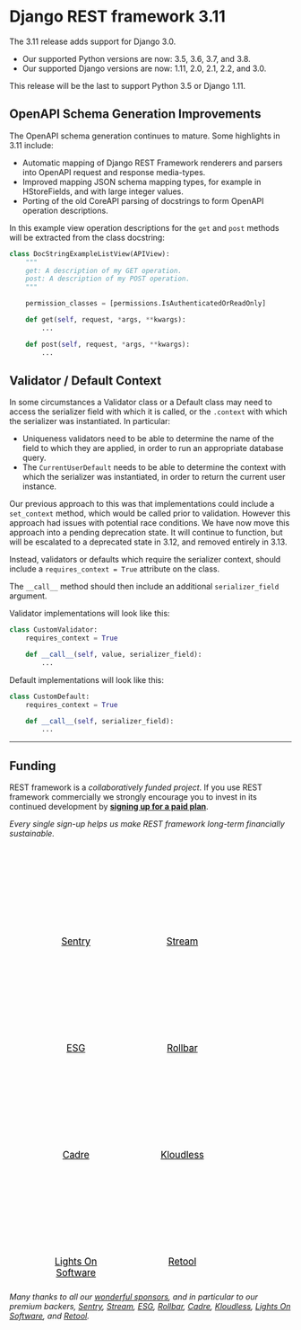 <style>
.promo li a {
    float: left;
    width: 130px;
    height: 20px;
    text-align: center;
    margin: 10px 30px;
    padding: 150px 0 0 0;
    background-position: 0 50%;
    background-size: 130px auto;
    background-repeat: no-repeat;
    font-size: 120%;
    color: black;
}
.promo li {
    list-style: none;
}
</style>

# Django REST framework 3.11

The 3.11 release adds support for Django 3.0.

* Our supported Python versions are now: 3.5, 3.6, 3.7, and 3.8.
* Our supported Django versions are now: 1.11, 2.0, 2.1, 2.2, and 3.0.

This release will be the last to support Python 3.5 or Django 1.11.

## OpenAPI Schema Generation Improvements

The OpenAPI schema generation continues to mature. Some highlights in 3.11
include:

* Automatic mapping of Django REST Framework renderers and parsers into OpenAPI
  request and response media-types.
* Improved mapping JSON schema mapping types, for example in HStoreFields, and
  with large integer values.
* Porting of the old CoreAPI parsing of docstrings to form OpenAPI operation
  descriptions.

In this example view operation descriptions for the `get` and `post` methods will
be extracted from the class docstring:

```python
class DocStringExampleListView(APIView):
    """
    get: A description of my GET operation.
    post: A description of my POST operation.
    """

    permission_classes = [permissions.IsAuthenticatedOrReadOnly]

    def get(self, request, *args, **kwargs):
        ...

    def post(self, request, *args, **kwargs):
        ...
```

## Validator / Default Context

In some circumstances a Validator class or a Default class may need to access the serializer field with which it is called, or the `.context` with which the serializer was instantiated. In particular:

* Uniqueness validators need to be able to determine the name of the field to which they are applied, in order to run an appropriate database query.
* The `CurrentUserDefault` needs to be able to determine the context with which the serializer was instantiated, in order to return the current user instance.

Our previous approach to this was that implementations could include a `set_context` method, which would be called prior to validation. However this approach had issues with potential race conditions. We have now move this approach into a pending deprecation state. It will continue to function, but will be escalated to a deprecated state in 3.12, and removed entirely in 3.13.

Instead, validators or defaults which require the serializer context, should include a `requires_context = True` attribute on the class.

The `__call__` method should then include an additional `serializer_field` argument.

Validator implementations will look like this:

```python
class CustomValidator:
    requires_context = True

    def __call__(self, value, serializer_field):
        ...
```

Default implementations will look like this:

```python
class CustomDefault:
    requires_context = True

    def __call__(self, serializer_field):
        ...
```

---

## Funding

REST framework is a *collaboratively funded project*. If you use
REST framework commercially we strongly encourage you to invest in its
continued development by **[signing up for a paid plan][funding]**.

*Every single sign-up helps us make REST framework long-term financially sustainable.*

<ul class="premium-promo promo">
    <li><a href="https://getsentry.com/welcome/" style="background-image: url(https://fund-rest-framework.s3.amazonaws.com/sentry130.png)">Sentry</a></li>
    <li><a href="https://getstream.io/try-the-api/?utm_source=drf&utm_medium=banner&utm_campaign=drf" style="background-image: url(https://fund-rest-framework.s3.amazonaws.com/stream-130.png)">Stream</a></li>
    <li><a href="https://software.esg-usa.com" style="background-image: url(https://fund-rest-framework.s3.amazonaws.com/esg-new-logo.png)">ESG</a></li>
    <li><a href="https://rollbar.com" style="background-image: url(https://fund-rest-framework.s3.amazonaws.com/rollbar2.png)">Rollbar</a></li>
    <li><a href="https://cadre.com" style="background-image: url(https://fund-rest-framework.s3.amazonaws.com/cadre.png)">Cadre</a></li>
    <li><a href="https://hubs.ly/H0f30Lf0" style="background-image: url(https://fund-rest-framework.s3.amazonaws.com/kloudless-plus-text.png)">Kloudless</a></li>
    <li><a href="https://lightsonsoftware.com" style="background-image: url(https://fund-rest-framework.s3.amazonaws.com/lightson-dark.png)">Lights On Software</a></li>
    <li><a href="https://retool.com/?utm_source=djangorest&utm_medium=sponsorship" style="background-image: url(https://fund-rest-framework.s3.amazonaws.com/retool-sidebar.png)">Retool</a></li>
</ul>
<div style="clear: both; padding-bottom: 20px;"></div>

*Many thanks to all our [wonderful sponsors][sponsors], and in particular to our premium backers, [Sentry](https://getsentry.com/welcome/), [Stream](https://getstream.io/?utm_source=drf&utm_medium=banner&utm_campaign=drf), [ESG](https://software.esg-usa.com/), [Rollbar](https://rollbar.com/?utm_source=django&utm_medium=sponsorship&utm_campaign=freetrial), [Cadre](https://cadre.com), [Kloudless](https://hubs.ly/H0f30Lf0), [Lights On Software](https://lightsonsoftware.com), and [Retool](https://retool.com/?utm_source=djangorest&utm_medium=sponsorship).*

[sponsors]: https://fund.django-rest-framework.org/topics/funding/#our-sponsors
[funding]: funding.md
